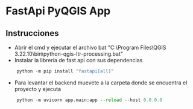 # FastApi PyQGIS App

## Instrucciones
* Abrir el cmd y ejecutar el archivo bat "C:\\Program Files\\QGIS 3.22.10\\bin\\python-qgis-ltr-processing.bat"
* Instalar la libreria de fast api con sus dependencias
```python
    python -m pip install "fastapi[all]"
```
* Para levantar el backend muevete a la carpeta donde se encuentra el proyecto y ejecuta
```python
    python -m uvicorn app.main:app --reload --host 0.0.0.0
```